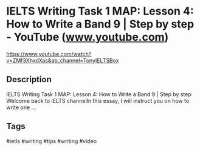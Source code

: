 # IELTS Writing Task 1 MAP: Lesson 4: How to Write a Band 9 | Step by step - YouTube (www.youtube.com)

<https://www.youtube.com/watch?v=ZMf3XhxdXas&ab_channel=TonyIELTSBox>

## Description

IELTS Writing Task 1 MAP: Lesson 4: How to Write a Band 9 | Step by step Welcome back to IELTS channelIn this essay, I will instruct you on how to write one ...

## Tags

#ietls #writing #tips #writing #video
